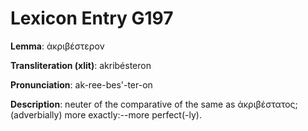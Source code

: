 # Lexicon Entry G197

**Lemma**: ἀκριβέστερον

**Transliteration (xlit)**: akribésteron

**Pronunciation**: ak-ree-bes'-ter-on

**Description**:
neuter of the comparative of the same as ἀκριβέστατος; (adverbially) more exactly:--more perfect(-ly).

